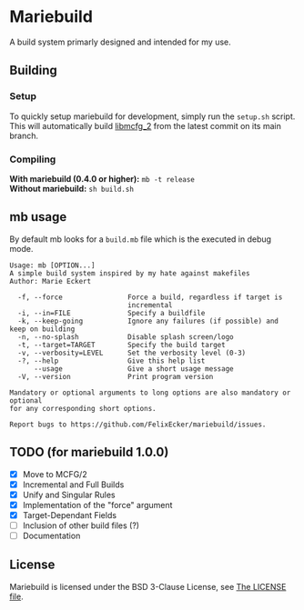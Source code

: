 # Mariebuild
A build system primarly designed and intended for my use.

## Building
### Setup
To quickly setup mariebuild for development, simply run the `setup.sh` script. This will
automatically build [libmcfg_2](https://github.com/FelixEcker/mcfg_2) from the latest commit on its main branch.

### Compiling
**With mariebuild (0.4.0 or higher):** `mb -t release` <br>
**Without mariebuild:** `sh build.sh`

## mb usage
By default mb looks for a `build.mb` file which is the executed in debug mode.
```
Usage: mb [OPTION...]
A simple build system inspired by my hate against makefiles
Author: Marie Eckert

  -f, --force                Force a build, regardless if target is
                             incremental
  -i, --in=FILE              Specify a buildfile
  -k, --keep-going           Ignore any failures (if possible) and keep on building
  -n, --no-splash            Disable splash screen/logo
  -t, --target=TARGET        Specify the build target
  -v, --verbosity=LEVEL      Set the verbosity level (0-3)
  -?, --help                 Give this help list
      --usage                Give a short usage message
  -V, --version              Print program version

Mandatory or optional arguments to long options are also mandatory or optional
for any corresponding short options.

Report bugs to https://github.com/FelixEcker/mariebuild/issues.
```

## TODO (for mariebuild 1.0.0)

- [X] Move to MCFG/2
- [X] Incremental and Full Builds
- [X] Unify and Singular Rules
- [X] Implementation of the "force" argument
- [X] Target-Dependant Fields
- [ ] Inclusion of other build files (?)
- [ ] Documentation

## License
Mariebuild is licensed under the BSD 3-Clause License, see [The LICENSE file](https://github.com/FelixEcker/mariebuild/blob/master/LICENSE).
